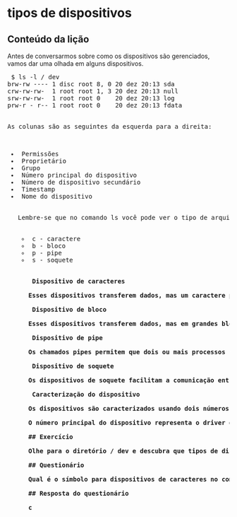 # tipos de dispositivos

## Conteúdo da lição

Antes de conversarmos sobre como os dispositivos são gerenciados, vamos dar uma olhada em alguns dispositivos.

<pre> $ ls -l / dev
brw-rw ---- 1 disc root 8, 0 20 dez 20:13 sda
crw-rw-rw-  1 root root 1, 3 20 dez 20:13 null
srw-rw-rw-  1 root root 0    20 dez 20:13 log
prw-r - r-- 1 root root 0    20 dez 20:13 fdata
</ pre>

As colunas são as seguintes da esquerda para a direita:

<ul>
<li> Permissões </ li>
<li> Proprietário </ li>
<li> Grupo </ li>
<li> Número principal do dispositivo </ li>
<li> Número de dispositivo secundário </ li>
<li> Timestamp </ li>
<li> Nome do dispositivo </ li>
</ ul>

Lembre-se que no comando ls você pode ver o tipo de arquivo com o primeiro bit em cada linha. Arquivos de dispositivos são indicados como os seguintes:

<ul>
<li> c - caractere </ li>
<li> b - bloco </ li>
<li> p - pipe </ li>
<li> s - soquete </ li>
</ ul>

<b> Dispositivo de caracteres </ b>

Esses dispositivos transferem dados, mas um caractere por vez. Você verá muitos pseudo-dispositivos (/ dev / null) como dispositivos de caracteres, esses dispositivos não estão fisicamente conectados à máquina, mas permitem maior funcionalidade ao sistema operacional.

<b> Dispositivo de bloco </ b>

Esses dispositivos transferem dados, mas em grandes blocos de tamanho fixo. Você geralmente verá dispositivos que utilizam blocos de dados como dispositivos de bloco, como discos rígidos, sistemas de arquivos, etc.

<b> Dispositivo de pipe </ b>

Os chamados pipes permitem que dois ou mais processos se comuniquem entre si. Eles são semelhantes aos dispositivos de caractere, mas, em vez de ter saída enviada para um dispositivo, ele é enviado para outro processo.

<b> Dispositivo de soquete </ b>

Os dispositivos de soquete facilitam a comunicação entre os processos, semelhantes aos dispositivos de pipe, mas podem se comunicar com vários processos de uma só vez.

<b> Caracterização do dispositivo </ b>

Os dispositivos são caracterizados usando dois números, <b> número do dispositivo principal </ b> e <b> número menor do dispositivo </ b>. Você pode ver esses números no exemplo ls acima, eles são separados por uma vírgula. Por exemplo, digamos que um dispositivo tenha os números do dispositivo: <b> 8, 0 </ b>:

O número principal do dispositivo representa o driver de dispositivo usado, nesse caso 8, que geralmente é o maior número de dispositivos de bloco sd. O número menor informa ao kernel qual dispositivo exclusivo está nessa classe de driver, neste caso, 0 é usado para representar o primeiro dispositivo (a).

## Exercício

Olhe para o diretório / dev e descubra que tipos de dispositivos você pode ver.

## Questionário

Qual é o símbolo para dispositivos de caracteres no comando ls -l?

## Resposta do questionário

c